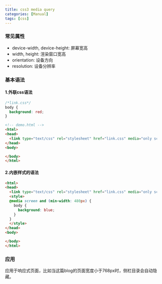 ```yaml
---
title: css3 media query
categories: [Manual]
tags: [css]
---
```


### 常见属性

* device-width, device-height: 屏幕宽高
* width, height: 渲染窗口宽高
* orientation: 设备方向
* resolution: 设备分辨率

### 基本语法

#### 1.外联css语法

``` css
/*link.css*/
body {
  background: red;
}
```

``` html
<!-- demo.html -->
<html>
<head>
  <link type="text/css" rel="stylesheet" href="link.css" media="only screen and (max-width: 480px)"/>
</head>
<body>

</body>
</html>
```

#### 2.内嵌样式的语法

``` html
<html>
<head>
  <link type="text/css" rel="stylesheet" href="link.css" media="only screen and (max-width: 480px)"/>
  <style>
  @media screen and (min-width: 480px) {
    body {
      background: blue;
    }
  }
  </style>
</head>
<body>

</body>
</html>

```

### 应用

应用于响应式页面，比如当这篇blog的页面宽度小于768px时，侧栏目录会自动隐藏。
